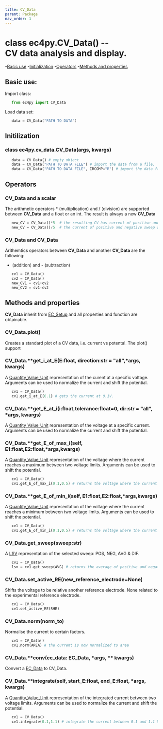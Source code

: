 ```yaml
---
title: CV_Data
parent: Package
nav_order: 1
---
```




# class ec4py.CV_Data() -- <br>CV data analysis and display. 

-[Basic use](#basic-use)
-[Initialization](#initialization)
-[Operators](#operators)
-[Methods and properties](#methods-and-properties)


## Basic use:

Import class:
```python
   from ec4py import CV_Data
```
Load data set:
```python
   data = CV_Data("PATH TO DATA")
```


## Initilization

### class ec4py.cv_data.CV_Data(args, kwargs)
```python
   data = CV_Data() # empty object
   data = CV_Data("PATH TO DATA FILE") # import the data from a file.
   data = CV_Data("PATH TO DATA FILE", IRCOMP="R") # import the data from a file and apply iR-compensation.
```

## Operators

### CV_Data and a scalar

The arithmetic operators * (multiplication) and / (division) are supported between **CV_Data** and a float or an int. The result is always a new **CV_Data**
```python
   new_CV = CV_Data()*5  # the resulting CV has current of positive and negative sweep multiplied by 5
   new_CV = CV_Data()/5  # the current of positive and negative sweep are divided by 5
```
### CV_Data and CV_Data

Arithemtics operators between **CV_Data** and another **CV_Data** are the following: 
+ (addition) and - (subtraction)
```python
   cv1 = CV_Data()
   cv2 = CV_Data()
   new_CV1 = cv1+cv2
   new_CV2 = cv1-cv2
```

## Methods and properties

**CV_Data** inherit from [EC_Setup](ec4py_ec_setup.md) and all properties and function are obtainable.

### CV_Data.**plot()**

Creates a standard plot of a CV data, i.e. current vs potental. The plot() support


### CV_Data.**get_i_at_E(E:float, direction:str = "all",*args, **kwargs)**
A [Quantity_Value_Unit](ec4py_util.md) representation of the curent at a specific voltage. Arguments can be used to normalize the current and shift the potential.
```python
   cv1 = CV_Data()
   cv1.get_i_at_E(0.1) # gets the current at 0.1V.
```

### CV_Data.**get_E_at_i(i:float,tolerance:float=0,  dir:str = "all", *args, **kwargs)**
A [Quantity_Value_Unit](ec4py_util.md) representation of the voltage at a specific current. Arguments can be used to normalize the current and shift the potential.

### CV_Data.**get_E_of_max_i(self, E1:float,E2:float,*args,**kwargs)**
A [Quantity_Value_Unit](ec4py_util.md) representation of the voltage where the current reaches a maximum between two voltage limits. Arguments can be used to shift the potential.
```python
   cv1 = CV_Data()
   cv1.get_E_of_max_i(0.1,0.5) # returns the voltage where the current reaches the max.
```

### CV_Data.**get_E_of_min_i(self, E1:float,E2:float,*args,**kwargs)**
A [Quantity_Value_Unit](ec4py_util.md) representation of the voltage where the current reaches a minimum between two voltage limits. Arguments can be used to shift the potential.
```python
   cv1 = CV_Data()
   cv1.get_E_of_min_i(0.1,0.5) # returns the voltage where the current reaches the max.
```

### CV_Data.**get_sweep(sweep:str)**
A [LSV](ec4_py_lsv.md) representation of the selected sweep: POS, NEG, AVG & DIF.
```python
   cv1 = CV_Data()
   lsv = cv1.get_sweep(AVG) # returns the average of positive and negative sweeps.
```

### CV_Data.**set_active_RE(new_reference_electrode=None)**
Shifts the voltage to be relative another reference electrode. None related to the experimental reference electrode. 
```python
   cv1 = CV_Data()
   cv1.set_active_RE(RHE)
```

### CV_Data.**norm(norm_to)**

Normalise the current to certain factors. 
```python
   cv1 = CV_Data()
   cv1.norm(AREA) # the current is now normalized to area
```

### CV_Data.**conv(ec_data: EC_Data, *args, ** kwargs)
Convert a [EC_Data](ec4py_ec_data.md) to CV_Data.



### CV_Data.**integrate(self, start_E:float, end_E:float, *args, **kwargs)**
 A [Quantity_Value_Unit](ec4py_util.md) representation of the integrated current between two voltage limits. Arguments can be used to normailze the current and shift the potential.
```python
   cv1 = CV_Data()
   cv1.integrate(0.1,1.1) # integrate the current between 0.1 and 1.1 V.
```


